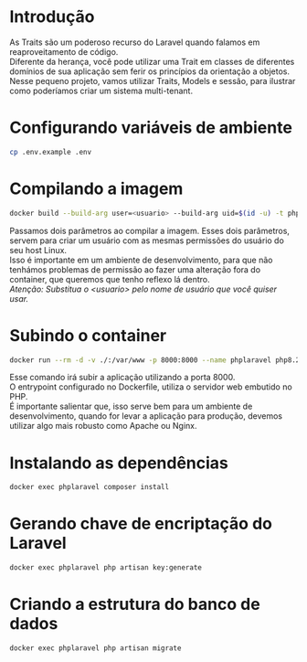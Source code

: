 # Introdução
As Traits são um poderoso recurso do Laravel quando falamos em reaproveitamento de código.  
Diferente da herança, você pode utilizar uma Trait em classes de diferentes domínios de sua aplicação sem ferir os princípios da orientação a objetos.  
Nesse pequeno projeto, vamos utilizar Traits, Models e sessão, para ilustrar como poderíamos criar um sistema multi-tenant.

# Configurando variáveis de ambiente
```bash
cp .env.example .env
```

# Compilando a imagem
```bash
docker build --build-arg user=<usuario> --build-arg uid=$(id -u) -t php8.2-laravel11 .
```
Passamos dois parâmetros ao compilar a imagem. Esses dois parâmetros, servem para criar um usuário com as mesmas permissões do usuário do seu host Linux.  
Isso é importante em um ambiente de desenvolvimento, para que não tenhámos problemas de permissão ao fazer uma alteração fora do container, que queremos que tenho reflexo lá dentro.  
_Atenção: Substitua o \<usuario> pelo nome de usuário que você quiser usar._

# Subindo o container
```bash
docker run --rm -d -v ./:/var/www -p 8000:8000 --name phplaravel php8.2-laravel11
```
Esse comando irá subir a aplicação utilizando a porta 8000.  
O entrypoint configurado no Dockerfile, utiliza o servidor web embutido no PHP.  
É importante salientar que, isso serve bem para um ambiente de desenvolvimento, quando for levar a aplicação para produção, devemos utilizar algo mais robusto como Apache ou Nginx.

# Instalando as dependências
```bash
docker exec phplaravel composer install
```

# Gerando chave de encriptação do Laravel
```bash
docker exec phplaravel php artisan key:generate
```

# Criando a estrutura do banco de dados
```bash
docker exec phplaravel php artisan migrate
```
